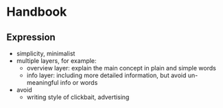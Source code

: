 # Handbook
## Expression
- simplicity, minimalist
- multiple layers, for example:
  - overview layer: explain the main concept in plain and simple words
  - info layer: including more detailed information, but avoid un-meaningful info or words
- avoid
  - writing style of clickbait, advertising
